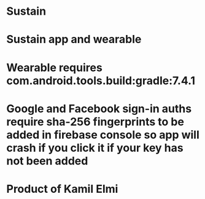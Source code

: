# Sustain
# Sustain app and wearable

# Wearable requires com.android.tools.build:gradle:7.4.1

# Google and Facebook sign-in auths require sha-256 fingerprints to be added in firebase console so app will crash if you click it if your key has not been added

# Product of Kamil Elmi
